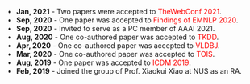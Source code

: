 + **Jan, 2021** - Two papers were accepted to <font color=red>TheWebConf 2021</font>.  
+ **Sep, 2020** - One paper was accepted to <font color=red>Findings of EMNLP 2020</font>.  
+ **Sep, 2020** - Invited to serve as a PC member of AAAI 2021.  
+ **Aug, 2020** - One co-authored paper was accepted to <font color=red>TKDD</font>.  
+ **Apr, 2020** - One co-authored paper was accepted to <font color=red>VLDBJ</font>.  
+ **Mar, 2020** - One co-authored paper was accepted to <font color=red>TOIS</font>.  
+ **Aug, 2019** - One paper was accepted to <font color=red>ICDM 2019</font>.  
+ **Feb, 2019** - Joined the group of Prof. Xiaokui Xiao at NUS as an RA.  

